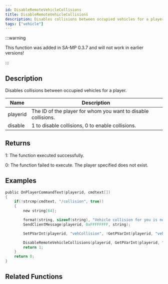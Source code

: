 ```yaml
---
id: DisableRemoteVehicleCollisions
title: DisableRemoteVehicleCollisions
description: Disables collisions between occupied vehicles for a player.
tags: ["vehicle"]
---
```


<TagLinks />

:::warning

This function was added in SA-MP 0.3.7 and will not work in earlier versions!

:::

## Description

Disables collisions between occupied vehicles for a player.

| Name     | Description                                                   |
| -------- | ------------------------------------------------------------- |
| playerid | The ID of the player for whom you want to disable collisions. |
| disable  | 1 to disable collisions, 0 to enable collisions.              |

## Returns

1: The function executed successfully.

0: The function failed to execute. The player specified does not exist.

## Examples

```c
public OnPlayerCommandText(playerid, cmdtext[])
{
    if(!strcmp(cmdtext, "/collision", true))
    {
    	new string[64];

    	format(string, sizeof(string), "Vehicle collision for you is now '%s'", (GetPVarInt(playerid, "vehCollision") != 1) ? ("Disabled") : ("Enabled"));
    	SendClientMessage(playerid, 0xFFFFFFFF, string);

    	SetPVarInt(playerid, "vehCollision", !GetPVarInt(playerid, "vehCollision"));

    	DisableRemoteVehicleCollisions(playerid, GetPVarInt(playerid, "vehCollision"));
    	return 1;
    }
    return 0;
}
```

## Related Functions
